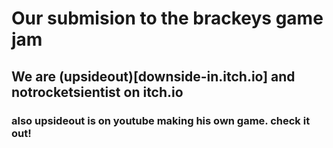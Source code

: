 # Our submision to the brackeys game jam

## We are (upsideout)[downside-in.itch.io] and notrocketsientist on itch.io

### also upsideout is on youtube making his own game. check it out!

